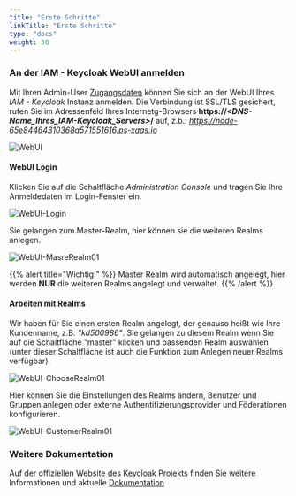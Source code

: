 ```yaml
---
title: "Erste Schritte"
linkTitle: "Erste Schritte"
type: "docs"
weight: 30
---
```


### An der IAM - Keycloak WebUI anmelden

Mit Ihren Admin-User [Zugangsdaten](/de/identity-access-management/keycloak/tutorials/retrieve_login_credentials/#anmeldedaten) können Sie sich an der WebUI Ihres *IAM - Keycloak* Instanz anmelden. Die Verbindung ist SSL/TLS gesichert, rufen Sie im Adressenfeld Ihres Internetg-Browsers **https://*<DNS-Name_Ihres_IAM-Keycloak_Servers>*/** auf, z.b.: *https://node-65e84464310368a571551616.ps-xaas.io*

![WebUI](/images/content/04-msl/de/iam_keycloak/web_ui/01_connect_webui.png)

#### WebUI Login

Klicken Sie auf die Schaltfläche *Administration Console* und tragen Sie Ihre Anmeldedaten im Login-Fenster ein.

![WebUI-Login](/images/content/04-msl/de/iam_keycloak/web_ui/02_webui_login01.png)

Sie gelangen zum Master-Realm, hier können sie die weiteren Realms anlegen.

![WebUI-MasreRealm01](/images/content/04-msl/de/iam_keycloak/web_ui/03_master01.png)

{{% alert title="Wichtig!" %}}
Master Realm wird automatisch angelegt, hier werden **NUR** die weiteren Realms angelegt und verwaltet.
{{% /alert %}}

#### Arbeiten mit Realms

Wir haben für Sie einen ersten Realm angelegt, der genauso heißt wie Ihre Kundenname, z.B. *"kd500986"*. 
Sie gelangen zu diesem Realm wenn Sie auf die Schaltfläche "master" klicken und passenden Realm auswählen (unter dieser Schaltfläche ist auch die Funktion zum Anlegen neuer Realms verfügbar).

![WebUI-ChooseRealm01](/images/content/04-msl/de/iam_keycloak/web_ui/04_choose_realm01.png)

Hier können Sie die Einstellungen des Realms ändern, Benutzer und Gruppen anlegen oder externe Authentifizierungsprovider und Föderationen konfigurieren.

![WebUI-CustomerRealm01](/images/content/04-msl/de/iam_keycloak/web_ui/05_customer_realm01.png)

### Weitere Dokumentation

Auf der offiziellen Website des [Keycloak Projekts](https://www.keycloak.org/) finden Sie weitere Informationen und aktuelle [Dokumentation ](https://www.keycloak.org/docs/latest/server_admin/index.html)